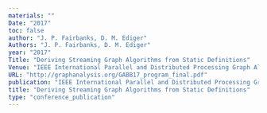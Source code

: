 ```yaml
---
materials: ""
Date: "2017"
toc: false
author: "J. P. Fairbanks, D. M. Ediger"
Authors: "J. P. Fairbanks, D. M. Ediger"
year: "2017"
Title: "Deriving Streaming Graph Algorithms from Static Definitions"
Venue: "IEEE International Parallel and Distributed Processing Graph Algorithms Building Blocks"
URL: "http://graphanalysis.org/GABB17_program_final.pdf"
publication: "IEEE International Parallel and Distributed Processing Graph Algorithms Building Blocks"
title: "Deriving Streaming Graph Algorithms from Static Definitions"
type: "conference_publication"
---
```


